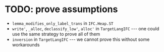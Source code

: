 # TODO: prove assumptions
* `lemma_modifies_only_label_trans` in `IFC.Heap.ST`
* `write'`, `_alloc`, `declassify_low'`, `alloc'` in `TargetLangIFC` --- one could use the same strategy to prove all of them
* `inversion` in `TargetLangIFC` --- we cannot prove this without some workarounds